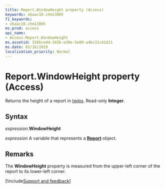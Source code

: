 ```yaml
---
title: Report.WindowHeight property (Access)
keywords: vbaac10.chm13805
f1_keywords:
- vbaac10.chm13805
ms.prod: access
api_name:
- Access.Report.WindowHeight
ms.assetid: 316bce4d-1b5b-e30e-5e80-a4bc31c41d11
ms.date: 03/16/2019
localization_priority: Normal
---
```



# Report.WindowHeight property (Access)

Returns the height of a report in [twips](../language/glossary/vbe-glossary.md#twip). Read-only **Integer**.


## Syntax

_expression_.**WindowHeight**

_expression_ A variable that represents a **[Report](Access.Report.md)** object.


## Remarks

The **WindowHeight** property is measured from the upper-left corner of the report to its lower-left corner.




[!include[Support and feedback](~/includes/feedback-boilerplate.md)]